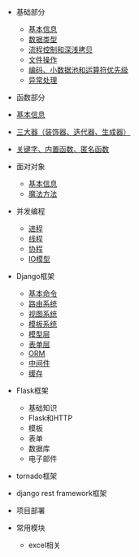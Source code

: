 - 基础部分
  - [基本信息](python语言/python基础/1.python的基本信息.md)
  - [数据类型](python语言/python基础/2.数据类型.md)
  - [流程控制和深浅拷贝](python语言/python基础/3.深浅拷贝和流程控制.md)
  - [文件操作](python语言/python基础/4.文件操作.md)
  - [编码、小数据池和运算符优先级](python语言/python基础/5.编码,小数据池,运算符的优先级.md)
  - [异常处理](python语言/python基础/6.异常处理.md)
-  函数部分
  - [基本信息](python语言/函数部分/1.函数的基本信息.md)
  - [三大器（装饰器、迭代器、生成器）](python语言/函数部分/2.三大器装饰器,迭代器,生成器.md)
  - [关键字、内置函数、匿名函数](python语言/函数部分/3.关键字,内置函数,匿名函数和递归函数偏函数.md)
- 面对对象
  - [基本信息](python语言/面对对象/1.面对对象基本知识.md)
  - [魔法方法](python语言/面对对象/3.面对对象的魔法方法)
- 并发编程
  - [进程](python语言/并发编程/1.进程.md)
  - [线程](python语言/并发编程/2.线程.md)
  - [协程](python语言/并发编程/3.协程.md)
  - [IO模型](python语言/并发编程/4.IO模型.md)
- Django框架

  - [基本命令](python语言/django框架/1.基本命令.md)
  - [路由系统](python语言/django框架/2.路由系统.md)
  - [视图系统](python语言/django框架/3.视图系统.md)
  - [模板系统](python语言/django框架/4.模板系统.md)
  - [模型层](python语言/django框架/6.模型层.md)
  - [表单层](python语言/django框架/7.表单.md)
  - [ORM](python语言/django框架/8.ORM.md)
  - [中间件](python语言/django框架/5.中间件.md)
  - [缓存](python语言/django框架/9.缓存.md)
- Flask框架

  - 基础知识
  - Flask和HTTP
  - 模板
  - 表单
  - 数据库
  - 电子邮件
- tornado框架
- django rest framework框架
- 项目部署
- 常用模块
  - excel相关